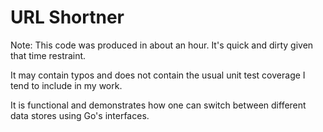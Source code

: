 # URL Shortner

Note: This code was produced in about an hour. It's quick and dirty given that
time restraint.

It may contain typos and does not contain the usual unit test coverage I tend
to include in my work.

It is functional and demonstrates how one can switch between different data
stores using Go's interfaces.
